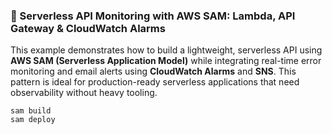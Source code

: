 ### 🔔 Serverless API Monitoring with AWS SAM: Lambda, API Gateway & CloudWatch Alarms

This example demonstrates how to build a lightweight, serverless API using **AWS SAM (Serverless Application Model)** while integrating real-time error monitoring and email alerts using **CloudWatch Alarms** and **SNS**. This pattern is ideal for production-ready serverless applications that need observability without heavy tooling.

```
sam build
sam deploy
```